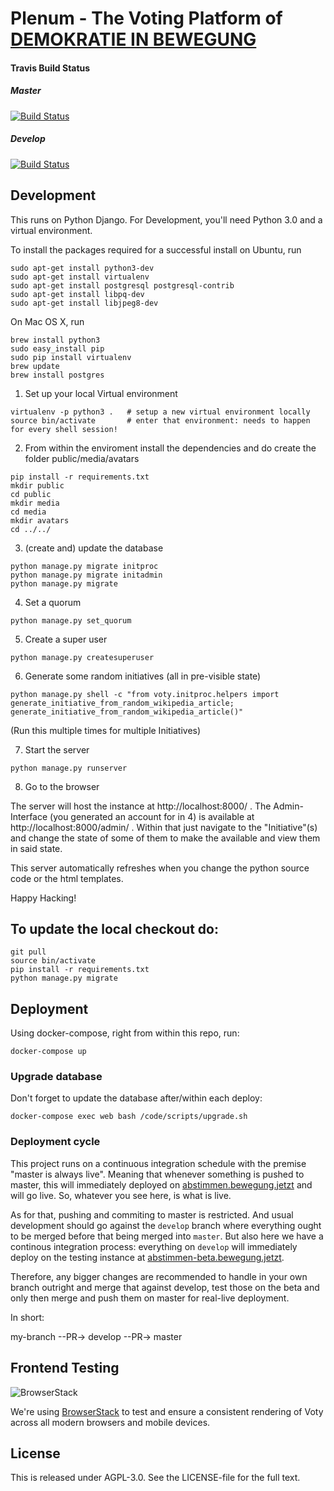 # Plenum - The Voting Platform of [DEMOKRATIE IN BEWEGUNG](https://bewegung.jetzt)

#### Travis Build Status

##### Master
[![Build Status](https://travis-ci.org/DemokratieInBewegung/abstimmungstool.svg?branch=master)](https://travis-ci.org/DemokratieInBewegung/abstimmungstool)

##### Develop
[![Build Status](https://travis-ci.org/DemokratieInBewegung/abstimmungstool.svg?branch=develop)](https://travis-ci.org/DemokratieInBewegung/abstimmungstool)

## Development 

This runs on Python Django. For Development, you'll need Python 3.0 and a virtual environment.

To install the packages required for a successful install on Ubuntu, run

```
sudo apt-get install python3-dev
sudo apt-get install virtualenv
sudo apt-get install postgresql postgresql-contrib
sudo apt-get install libpq-dev
sudo apt-get install libjpeg8-dev
```

On Mac OS X, run

```
brew install python3
sudo easy_install pip
sudo pip install virtualenv
brew update
brew install postgres
 ```

1. Set up your local Virtual environment

```
virtualenv -p python3 .   # setup a new virtual environment locally
source bin/activate       # enter that environment: needs to happen for every shell session!
```

2. From within the enviroment install the dependencies and do create the folder public/media/avatars

```
pip install -r requirements.txt
mkdir public
cd public
mkdir media
cd media
mkdir avatars
cd ../../
```

3. (create and) update the database
```
python manage.py migrate initproc
python manage.py migrate initadmin
python manage.py migrate
```

4. Set a quorum
```
python manage.py set_quorum
```

5. Create a super user
```
python manage.py createsuperuser
```

6. Generate some random initiatives (all in pre-visible state)

```
python manage.py shell -c "from voty.initproc.helpers import generate_initiative_from_random_wikipedia_article; generate_initiative_from_random_wikipedia_article()"
```

(Run this multiple times for multiple Initiatives)

7. Start the server
```
python manage.py runserver
```

8. Go to the browser

The server will host the instance at http://localhost:8000/ . The Admin-Interface (you generated an account for in 4) is available at http://localhost:8000/admin/ . Within that just navigate to the "Initiative"(s) and change the state of some of them to make the available and view them in said state.

This server automatically refreshes when you change the python source code or the html templates. 

Happy Hacking!


## To update the local checkout do:

```
git pull
source bin/activate
pip install -r requirements.txt
python manage.py migrate
```



## Deployment

Using docker-compose, right from within this repo, run:

```
docker-compose up
```


### Upgrade database

Don't forget to update the database after/within each deploy:

```
docker-compose exec web bash /code/scripts/upgrade.sh
```

### Deployment cycle

This project runs on a continuous integration schedule with the premise "master is always live". Meaning that whenever something is pushed to master, this will immediately deployed on [abstimmen.bewegung.jetzt](https://abstimmen.bewegung.jetzt) and will go live. So, whatever you see here, is what is live.

As for that, pushing and commiting to master is restricted. And usual development should go against the `develop` branch where everything ought to be merged before that being merged into `master`. But also here we have a continous integration process: everything on `develop` will immediately deploy on the testing instance at [abstimmen-beta.bewegung.jetzt](https://abstimmen-beta.bewegung.jetzt/).

Therefore, any bigger changes are recommended to handle in your own branch outright and merge that against develop, test those on the beta and only then merge and push them on master for real-live deployment.

In short:

  my-branch --PR-> develop --PR-> master


## Frontend Testing

![BrowserStack](http://i.imgur.com/Eqx1QcB.png)

We're using [BrowserStack](https://www.browserstack.com/) to test and ensure a consistent rendering of Voty across all modern browsers and mobile devices.


## License

This is released under AGPL-3.0. See the LICENSE-file for the full text.
